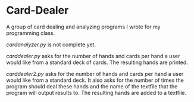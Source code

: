 # Card-Dealer
A group of card dealing and analyzing programs I wrote for my programming class.

*cardanalyzer.py* is not complete yet.

*carddealer.py* asks for the number of hands and cards per hand a user would like from a standard deck of cards. The resulting hands are printed.

*carddealer2.py* asks for the number of hands and cards per hand a user would like from a standard deck. It also asks for the number of times the program should deal these hands and the name of the textfile that the program will output results to. The resulting hands are added to a textfile.